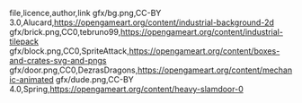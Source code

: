 file,licence,author,link
gfx/bg.png,CC-BY 3.0,Alucard,https://opengameart.org/content/industrial-background-2d
gfx/brick.png,CC0,tebruno99,https://opengameart.org/content/industrial-tilepack
gfx/block.png,CC0,SpriteAttack,https://opengameart.org/content/boxes-and-crates-svg-and-pngs
gfx/door.png,CC0,DezrasDragons,https://opengameart.org/content/mechanic-animated
gfx/dude.png,CC-BY 4.0,Spring,https://opengameart.org/content/heavy-slamdoor-0